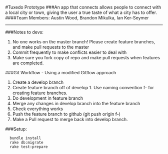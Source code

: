 #Tuxedo Prototype
###An app that connects allows people to connect with a local city or town, giving the user a true taste of what a city has to offer.
####Team Members: Austin Wood, Brandon Mikulka, Ian Ker-Seymer
***

###Notes to devs:
  1. No one works on the master branch! Please create feature branches, and make pull requests to the master
  2. Commit frequently to make conflicts easier to deal with
  3. Make sure you fork copy of repo and make pull requests when features are completed.

###Git Workflow - Using a modified Gitflow approach
  1. Create a develop branch
  2. Create feature branch off of develop
    1. Use naming convention f-<featurename> for creating feature branches.
  3. Do development in feature branch
  4. Merge any changes in develop branch into the feature branch
  5. Check everything works
  6. Push the feature branch to github (git push origin f-<featurename>)
  7. Make a Pull request to merge back into develop branch.

###Setup:
```
  bundle install
  rake db:migrate
  rake test:prepare
```
